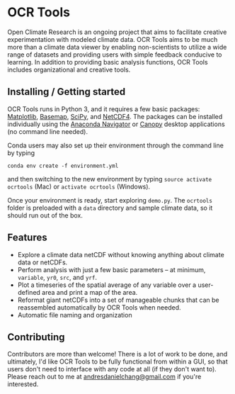 # OCR Tools
Open Climate Research is an ongoing project that aims to facilitate creative experimentation with modeled climate data. OCR Tools aims to be much more than a climate data viewer by enabling non-scientists to utilize a wide range of datasets and providing users with simple feedback conducive to learning. In addition to providing basic analysis functions, OCR Tools includes organizational and creative tools.

## Installing / Getting started

OCR Tools runs in Python 3, and it requires a few basic packages: [Matplotlib](https://matplotlib.org/), [Basemap](https://matplotlib.org/basemap/), [SciPy](https://www.scipy.org/), and [NetCDF4](http://unidata.github.io/netcdf4-python/). The packages can be installed individually using the [Anaconda Navigator](https://www.anaconda.com/distribution/) or [Canopy](https://www.enthought.com/product/canopy/) desktop applications (no command line needed). 

Conda users may also set up their environment through the command line by typing

```shell
conda env create -f environment.yml
```

and then switching to the new environment by typing ```source activate ocrtools``` (Mac) or ```activate ocrtools``` (Windows).

Once your environment is ready, start exploring ```demo.py```.  The ```ocrtools``` folder is preloaded with a ```data``` directory and sample climate data, so it should run out of the box.



## Features

* Explore a climate data netCDF without knowing anything about climate data or netCDFs.
* Perform analysis with just a few basic parameters – at minimum, `variable`, `yr0`, ```src```, and `yrf`.
* Plot a timeseries of the spatial average of any variable over a user-defined area and print a map of the area.
* Reformat giant netCDFs into a set of manageable chunks that can be reassembled automatically by OCR Tools when needed.
* Automatic file naming and organization

## Contributing

Contributors are more than welcome! There is a lot of work to be done, and ultimately, I'd like OCR Tools to be fully functional from within a GUI, so that users don't need to interface with any code at all (if they don't want to). Please reach out to me at andresdanielchang@gmail.com if you're interested.